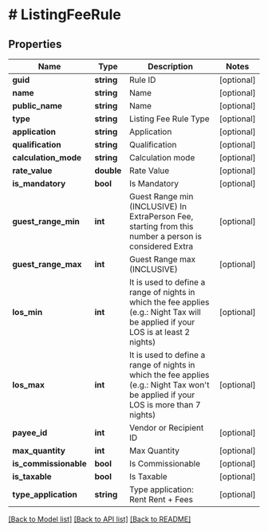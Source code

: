 # # ListingFeeRule

## Properties

Name | Type | Description | Notes
------------ | ------------- | ------------- | -------------
**guid** | **string** | Rule ID | [optional] 
**name** | **string** | Name | [optional] 
**public_name** | **string** | Name | [optional] 
**type** | **string** | Listing Fee Rule Type | [optional] 
**application** | **string** | Application | [optional] 
**qualification** | **string** | Qualification | [optional] 
**calculation_mode** | **string** | Calculation mode | [optional] 
**rate_value** | **double** | Rate Value | [optional] 
**is_mandatory** | **bool** | Is Mandatory | [optional] 
**guest_range_min** | **int** | Guest Range min (INCLUSIVE)  In ExtraPerson Fee, starting from this number a person is considered Extra | [optional] 
**guest_range_max** | **int** | Guest Range max (INCLUSIVE) | [optional] 
**los_min** | **int** | It is used to define a range of nights in which the fee applies (e.g.: Night Tax will be applied if your LOS is at  least 2 nights) | [optional] 
**los_max** | **int** | It is used to define a range of nights in which the fee applies (e.g.: Night Tax won&#39;t be applied if your LOS is  more than 7 nights) | [optional] 
**payee_id** | **int** | Vendor or Recipient ID | [optional] 
**max_quantity** | **int** | Max Quantity | [optional] 
**is_commissionable** | **bool** | Is Commissionable | [optional] 
**is_taxable** | **bool** | Is Taxable | [optional] 
**type_application** | **string** | Type application:      Rent      Rent + Fees | [optional] 

[[Back to Model list]](../../README.md#documentation-for-models) [[Back to API list]](../../README.md#documentation-for-api-endpoints) [[Back to README]](../../README.md)


